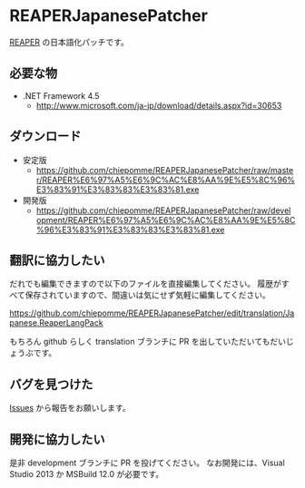 REAPERJapanesePatcher
=====================

[REAPER](http://www.reaper.fm/) の日本語化パッチです。


必要な物
---------------------

- .NET Framework 4.5
  - http://www.microsoft.com/ja-jp/download/details.aspx?id=30653


ダウンロード
---------------------

- 安定版
  - https://github.com/chiepomme/REAPERJapanesePatcher/raw/master/REAPER%E6%97%A5%E6%9C%AC%E8%AA%9E%E5%8C%96%E3%83%91%E3%83%83%E3%83%81.exe
- 開発版
  - https://github.com/chiepomme/REAPERJapanesePatcher/raw/development/REAPER%E6%97%A5%E6%9C%AC%E8%AA%9E%E5%8C%96%E3%83%91%E3%83%83%E3%83%81.exe

翻訳に協力したい
---------------------

だれでも編集できますので以下のファイルを直接編集してください。
履歴がすべて保存されていますので、間違いは気にせず気軽に編集してください。

https://github.com/chiepomme/REAPERJapanesePatcher/edit/translation/Japanese.ReaperLangPack

もちろん github らしく translation ブランチに PR を出していただいてもだいじょうぶです。


バグを見つけた
---------------------

[Issues](https://github.com/chiepomme/REAPERJapanesePatcher/issues) から報告をお願いします。


開発に協力したい
---------------------

是非 development ブランチに PR を投げてください。
なお開発には、Visual Studio 2013 か MSBuild 12.0 が必要です。
